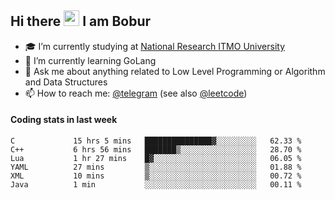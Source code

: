 ## Hi there <img src="https://media.giphy.com/media/hvRJCLFzcasrR4ia7z/giphy.gif" width="25px" height="25px"> I am Bobur

- :mortar_board: I’m currently studying at [National Research ITMO University](https://itmo.ru/)
- :seedling: I’m currently learning GoLang
- :speech_balloon: Ask me about anything related to Low Level Programming or Algorithm and Data Structures
- :mailbox: How to reach me: [@telegram](https://t.me/octoant) (see also [@leetcode](https://leetcode.com/octoant/))    

#### Coding stats in last week

<!--START_SECTION:waka-->

```text
C             15 hrs 5 mins   ███████████████▓░░░░░░░░░   62.33 %
C++           6 hrs 56 mins   ███████▒░░░░░░░░░░░░░░░░░   28.70 %
Lua           1 hr 27 mins    █▓░░░░░░░░░░░░░░░░░░░░░░░   06.05 %
YAML          27 mins         ▒░░░░░░░░░░░░░░░░░░░░░░░░   01.88 %
XML           10 mins         ▒░░░░░░░░░░░░░░░░░░░░░░░░   00.72 %
Java          1 min           ░░░░░░░░░░░░░░░░░░░░░░░░░   00.11 %
```

<!--END_SECTION:waka-->
